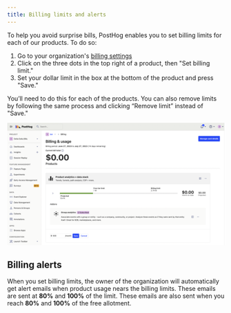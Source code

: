 ```yaml
---
title: Billing limits and alerts
---
```


To help you avoid surprise bills, PostHog enables you to set billing limits for each of our products. To do so:

1. Go to your organization's [billing settings](https://app.posthog.com/organization/billing)
2. Click on the three dots in the top right of a product, then "Set billing limit."
3. Set your dollar limit in the box at the bottom of the product and press "Save."

You’ll need to do this for each of the products. You can also remove limits by following the same process and clicking “Remove limit” instead of "Save."

![two types of cohorts: static and dynamic](../../images/docs/billing/alerts.png)

## Billing alerts

When you set billing limits, the owner of the organization will automatically get alert emails when product usage nears the billing limits. These emails are sent at **80%** and **100%** of the limit. These emails are also sent when you reach **80%** and **100%** of the free allotment.